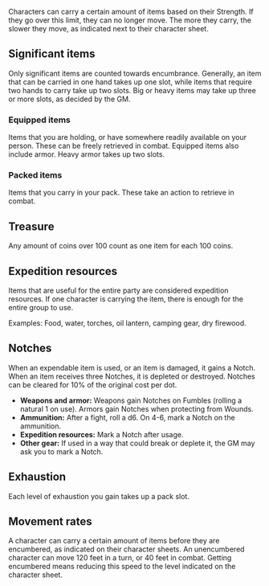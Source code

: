 Characters can carry a certain amount of items based on their Strength. If they go over this limit, they can no longer move. The more they carry, the slower they move, as indicated next to their character sheet.

## Significant items
Only significant items are counted towards encumbrance. Generally, an item that can be carried in one hand takes up one slot, while items that require two hands to carry take up two slots. Big or heavy items may take up three or more slots, as decided by the GM.

### Equipped items
Items that you are holding, or have somewhere readily available on your person. These can be freely retrieved in combat. Equipped items also include armor. Heavy armor takes up two slots.

### Packed items
Items that you carry in your pack. These take an action to retrieve in combat.

## Treasure
Any amount of coins over 100 count as one item for each 100 coins.

## Expedition resources
Items that are useful for the entire party are considered expedition resources. If one character is carrying the item, there is enough for the entire group to use.

Examples: Food, water, torches, oil lantern, camping gear, dry firewood.

## Notches

When an expendable item is used, or an item is damaged, it gains a Notch. When an item receives three Notches, it is depleted or destroyed. Notches can be cleared for 10% of the original cost per dot.

- **Weapons and armor:** Weapons gain Notches on Fumbles (rolling a natural 1 on use). Armors gain Notches when protecting from Wounds.
- **Ammunition:** After a fight, roll a d6. On 4-6, mark a Notch on the ammunition.
- **Expedition resources:** Mark a Notch after usage.
- **Other gear:** If used in a way that could break or deplete it, the GM may ask you to mark a Notch.
## Exhaustion
Each level of exhaustion you gain takes up a pack slot.

## Movement rates
A character can carry a certain amount of items before they are encumbered, as indicated on their character sheets. An unencumbered character can move 120 feet in a turn, or 40 feet in combat. Getting encumbered means reducing this speed to the level indicated on the character sheet.